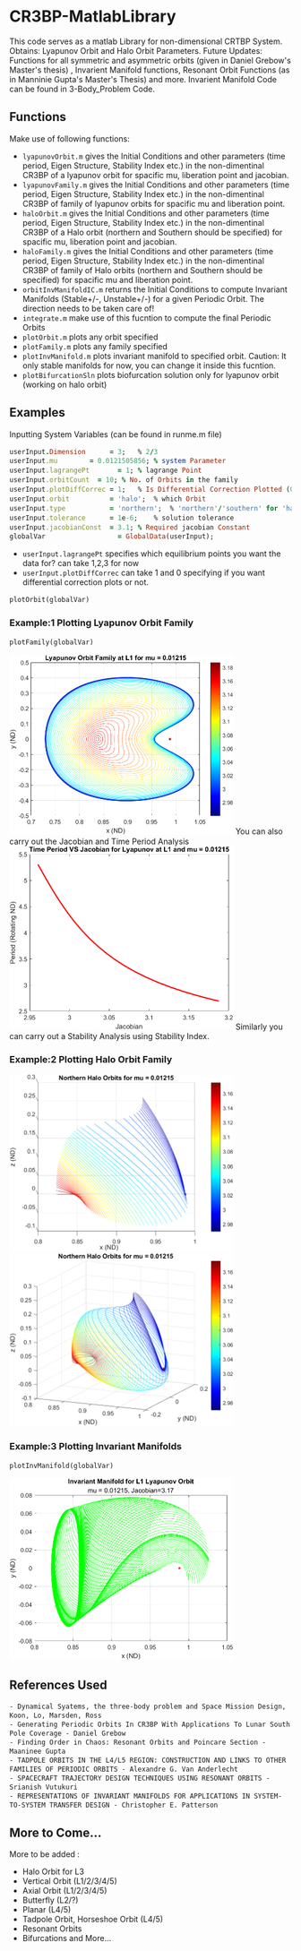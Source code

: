 # CR3BP-MatlabLibrary

This code serves as a matlab Library for non-dimensional CRTBP System. Obtains: Lyapunov Orbit and Halo Orbit Parameters. Future Updates: Functions for all symmetric and asymmetric orbits (given in Daniel Grebow's Master's thesis) , Invarient Manifold functions, Resonant Orbit Functions (as in Manninie Gupta's Master's Thesis) and more. Invarient Manifold Code can be found in 3-Body_Problem Code.


## Functions

Make use of following functions:

* `lyapunovOrbit.m` gives the Initial Conditions and other parameters (time period, Eigen Structure, Stability Index etc.) in the non-dimentinal CR3BP of a lyapunov orbit for spacific mu, liberation point and jacobian.
* `lyapunovFamily.m` gives the Initial Conditions and other parameters (time period, Eigen Structure, Stability Index etc.) in the non-dimentinal CR3BP of family of lyapunov orbits for spacific mu and liberation point.
* `haloOrbit.m` gives the Initial Conditions and other parameters (time period, Eigen Structure, Stability Index etc.) in the non-dimentinal CR3BP of a Halo orbit (northern and Southern should be specified) for spacific mu, liberation point and jacobian.
* `haloFamily.m` gives the Initial Conditions and other parameters (time period, Eigen Structure, Stability Index etc.) in the non-dimentinal CR3BP of family of Halo orbits (northern and Southern should be specified) for spacific mu and liberation point.
* `orbitInvManifoldIC.m` returns the Initial Conditions to compute Invariant Manifolds (Stable+/-, Unstable+/-) for a given Periodic Orbit. The direction needs to be taken care of!
* `integrate.m` make use of this fucntion to compute the final Periodic Orbits
* `plotOrbit.m` plots any orbit specified
* `plotFamily.m` plots any family specified
* `plotInvManifold.m` plots invariant manifold to specified orbit. Caution: It only stable manifolds for now, you can change it inside this fucntion.
* `plotBifurcationSln` plots biofurcation solution only for lyapunov orbit (working on halo orbit)

## Examples

Inputting System Variables (can be found in runme.m file)

```ruby 
userInput.Dimension      = 3;   % 2/3
userInput.mu        = 0.0121505856; % system Parameter
userInput.lagrangePt       = 1; % lagrange Point
userInput.orbitCount  = 10; % No. of Orbits in the family
userInput.plotDiffCorrec = 1;   % Is Differential Correction Plotted (0/1)
userInput.orbit          = 'halo';  % which Orbit
userInput.type           = 'northern';  % 'northern'/'southern' for 'halo' else 'none'
userInput.tolerance      = 1e-6;    % solution tolerance
userInput.jacobianConst  = 3.1; % Required jacobian Constant
globalVar                  = GlobalData(userInput);
```

- `userInput.lagrangePt` specifies which equilibrium points you want the data for? can take 1,2,3 for now
- `userInput.plotDiffCorrec` can take 1 and 0 specifying if you want differential correction plots or not.

```ruby
plotOrbit(globalVar)
```

### Example:1 Plotting Lyapunov Orbit Family


```ruby
plotFamily(globalVar)

```
<img src="images/LyapOrbit1.png" width="400">
You can also carry out the Jacobian and Time Period Analysis
<img src="images/LyapOrbitPeriodStudy.png" width="400">
Similarly you can carry out a Stability Analysis using Stability Index.

### Example:2 Plotting Halo Orbit Family

<img src="images/northernHalo1.png" width="400">
<img src="images/northernHalo2.png" width="400">

### Example:3 Plotting Invariant Manifolds

```ruby
plotInvManifold(globalVar)
```
<img src="images/LyapOrbitInvariantManifold.png" width="400">


## References Used
    - Dynamical Syatems, the three-body problem and Space Mission Design, Koon, Lo, Marsden, Ross
    - Generating Periodic Orbits In CR3BP With Applications To Lunar South Pole Coverage - Daniel Grebow
    - Finding Order in Chaos: Resonant Orbits and Poincare Section - Maaninee Gupta
    - TADPOLE ORBITS IN THE L4/L5 REGION: CONSTRUCTION AND LINKS TO OTHER FAMILIES OF PERIODIC ORBITS - Alexandre G. Van Anderlecht
    - SPACECRAFT TRAJECTORY DESIGN TECHNIQUES USING RESONANT ORBITS - Srianish Vutukuri
    - REPRESENTATIONS OF INVARIANT MANIFOLDS FOR APPLICATIONS IN SYSTEM-TO-SYSTEM TRANSFER DESIGN - Christopher E. Patterson

## More to Come...

More to be added :

* Halo Orbit for L3
* Vertical Orbit (L1/2/3/4/5)
* Axial Orbit (L1/2/3/4/5)
* Butterfly (L2/?)
* Planar (L4/5)
* Tadpole Orbit, Horseshoe Orbit (L4/5)
* Resonant Orbits
* Bifurcations and More...
